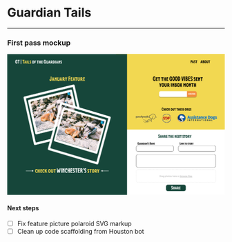# Guardian Tails

---

### First pass mockup

![website mockup](/mockups/first-mock.png)

#### Next steps

- [ ] Fix feature picture polaroid SVG markup
- [ ] Clean up code scaffolding from Houston bot